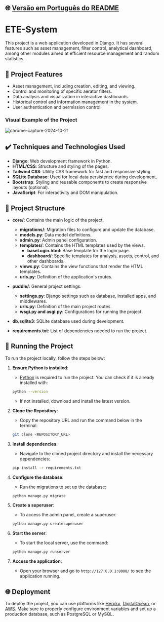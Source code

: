 ## 🌐 [Versão em Português do README](README_PT.md)

# ETE-System

This project is a web application developed in Django. It has several features such as asset management, filter control, analytical dashboard, among other modules aimed at efficient resource management and random statistics.

## 🔨 Project Features

- Asset management, including creation, editing, and viewing.
- Control and monitoring of specific aerator filters.
- Data analysis and visualization in interactive dashboards.
- Historical control and information management in the system.
- User authentication and permission control.

### Visual Example of the Project

![chrome-capture-2024-10-21](https://github.com/user-attachments/assets/55317e7c-837e-4d84-8cca-2320c2b2f1d9)

## ✔️ Techniques and Technologies Used

- **Django**: Web development framework in Python.
- **HTML/CSS**: Structure and styling of the pages.
- **Tailwind CSS**: Utility CSS framework for fast and responsive styling.
- **SQLite Database**: Used for local data persistence during development.
- **Bootstrap**: Styling and reusable components to create responsive layouts (optional).
- **JavaScript**: For interactivity and DOM manipulation.

## 📁 Project Structure

- **core/**: Contains the main logic of the project.
    - **migrations/**: Migration files to configure and update the database.
    - **models.py**: Data model definitions.
    - **admin.py**: Admin panel configuration.
    - **templates/**: Contains the HTML templates used by the views.
        - **baseLogin.html**: Base template for the login page.
        - **dashboard/**: Specific templates for analysis, assets, control, and other dashboards.
    - **views.py**: Contains the view functions that render the HTML templates.
    - **urls.py**: Definition of the application's routes.

- **puddle/**: General project settings.
    - **settings.py**: Django settings such as database, installed apps, and middlewares.
    - **urls.py**: Definition of the main project routes.
    - **wsgi.py and asgi.py**: Configurations for running the project.

- **db.sqlite3**: SQLite database used during development.

- **requirements.txt**: List of dependencies needed to run the project.

## 🚠 Running the Project

To run the project locally, follow the steps below:

1. **Ensure Python is installed**:
    - [Python](https://www.python.org/) is required to run the project. You can check if it is already installed with:

   ```bash
   python --version
   ```

    - If not installed, download and install the latest version.

2. **Clone the Repository**:
    - Copy the repository URL and run the command below in the terminal:

   ```bash
   git clone <REPOSITORY_URL>
   ```

3. **Install dependencies**:
    - Navigate to the cloned project directory and install the necessary dependencies:

   ```bash
   pip install -r requirements.txt
   ```

4. **Configure the database**:
    - Run the migrations to set up the database:

   ```bash
   python manage.py migrate
   ```

5. **Create a superuser**:
    - To access the admin panel, create a superuser:

   ```bash
   python manage.py createsuperuser
   ```

6. **Start the server**:
    - To start the local server, use the command:

   ```bash
   python manage.py runserver
   ```

7. **Access the application**:
    - Open your browser and go to `http://127.0.0.1:8000/` to see the application running.

## 🌐 Deployment

To deploy the project, you can use platforms like [Heroku](https://www.heroku.com/), [DigitalOcean](https://www.digitalocean.com/), or [AWS](https://aws.amazon.com/). Make sure to properly configure environment variables and set up a production database, such as PostgreSQL or MySQL.
